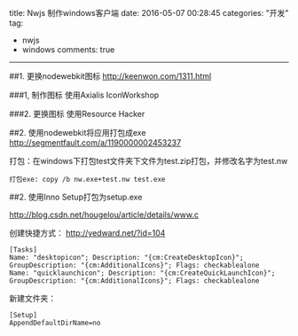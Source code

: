 title: Nwjs 制作windows客户端
date: 2016-05-07 00:28:45
categories: "开发”
tag: 
- nwjs
- windows
comments: true
---

##1. 更换nodewebkit图标
http://keenwon.com/1311.html

###1, 制作图标
使用Axialis IconWorkshop

###2. 更换图标
使用Resource Hacker

##2. 使用nodewebkit将应用打包成exe
http://segmentfault.com/a/1190000002453237

打包：在windows下打包test文件夹下文件为test.zip打包，并修改名字为test.nw
```
打包exe: copy /b nw.exe+test.nw test.exe
```

<!-- more --> 

##2. 使用Inno Setup打包为setup.exe

http://blog.csdn.net/hougelou/article/details/www.c

创建快捷方式：
http://yedward.net/?id=104
```
[Tasks]
Name: "desktopicon"; Description: "{cm:CreateDesktopIcon}"; GroupDescription: "{cm:AdditionalIcons}"; Flags: checkablealone
Name: "quicklaunchicon"; Description: "{cm:CreateQuickLaunchIcon}"; GroupDescription: "{cm:AdditionalIcons}"; Flags: checkablealone
```

新建文件夹：
```
[Setup]
AppendDefaultDirName=no
```
